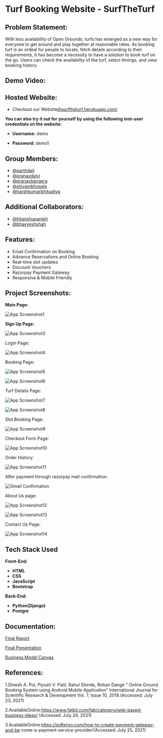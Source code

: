 
# Turf Booking Website - **SurfTheTurf**

## Problem Statement:
With less availability of Open Grounds, turfs has emerged as a new way for
everyone to get around and play together at reasonable rates. As booking turf is
an ordeal for people to locate, fetch details according to their requirements, it
has become a necessity to have a solution to book turf on the go. Users can
check the availability of the turf, select timings, and view booking history.

## Demo Video:

[](https://user-images.githubusercontent.com/56031116/152031670-5d5607cd-7de4-42b1-8b92-cb1b72d698b1.mp4)

## Hosted Website:

- Checkout our Website[@surftheturf.herokuapp.com/](https://surftheturf.herokuapp.com/)

**You can also try it out for yourself by using the following test-user credentials on the website:**

- **Username:** demo

- **Password:** demo1

## Group Members:
- [@parthdali](https://github.com/parthd06)
- [@pranavdalvi](https://github.com/PRANAVD-10)
- [@pranavbangera](https://github.com/pranavb18)
- [@shivambhosale](https://github.com/ShivamB10)
- [@harshkumarbhikadiya](https://github.com/Harshbhikadiya29)

## Additional Collaborators:
- [@hitanshuparekh](https://github.com/hparekh72)
- [@bhavyeshshah](https://github.com/Bhavyeshshah)

## Features:

- Email Confirmation on Booking
- Advance Reservations and Online Booking
- Real-time slot updates
- Discount Vouchers
- Razorpay Payment Gateway
- Responsive & Mobile Friendly

## Project Screenshots:
**Main Page:**

![App Screenshot1](https://github.com/parthd06/SurfTheTurf/blob/main/Extras/Screenshots/ss1.png)

**Sign Up Page:**

![App Screenshot3](https://github.com/parthd06/SurfTheTurf/blob/main/Extras/Screenshots/ss3.png)

Login Page:

![App Screenshot4](https://github.com/parthd06/SurfTheTurf/blob/main/Extras/Screenshots/ss4.png)

Booking Page:

![App Screenshot5](https://github.com/parthd06/SurfTheTurf/blob/main/Extras/Screenshots/ss5.png)

![App Screenshot6](https://github.com/parthd06/SurfTheTurf/blob/main/Extras/Screenshots/ss6.png)

Turf Details Page:

![App Screenshot7](https://github.com/parthd06/SurfTheTurf/blob/main/Extras/Screenshots/ss7.png)

![App Screenshot8](https://github.com/parthd06/SurfTheTurf/blob/main/Extras/Screenshots/ss8.png)

Slot Booking Page:

![App Screenshot9](https://github.com/parthd06/SurfTheTurf/blob/main/Extras/Screenshots/ss9.png)

Checkout Form Page:

![App Screenshot10](https://github.com/parthd06/SurfTheTurf/blob/main/Extras/Screenshots/ss10.png)

Order History:

![App Screenshot11](https://github.com/parthd06/SurfTheTurf/blob/main/Extras/Screenshots/ss11.png)

After payment through razorpay mail confirmation:

![Gmail Confirmation](https://github.com/parthd06/SurfTheTurf/blob/main/Extras/Screenshots/ss15.png)

About Us page:

![App Screenshot12](https://github.com/parthd06/SurfTheTurf/blob/main/Extras/Screenshots/ss12.png)

![App Screenshot13](https://github.com/parthd06/SurfTheTurf/blob/main/Extras/Screenshots/ss13.png)

Contact Us Page:

![App Screenshot14](https://github.com/parthd06/SurfTheTurf/blob/main/Extras/Screenshots/ss14.png)

## Tech Stack Used
**Front-End:**
- **HTML**
- **CSS**
- **JavaScript**
- **Bootstrap**

**Back-End:**
- **Python(Django)**
- **Postgre**

## Documentation:
[Final Report](https://github.com/parthd06/SurfTheTurf/blob/main/Extras/Documentations/SurfTheTurf_FinalReport.docx.pdf)

[Final Presentation](https://github.com/parthd06/SurfTheTurf/blob/main/Extras/Documentations/SurfTheTurf_Final_Presentation.pptx)

[Business Model Canvas](https://github.com/parthd06/SurfTheTurf/blob/main/Extras/Documentations/the-business-model-canvas-1.pdf)

## References:

1.Dinesh A. Pol, Piyush V. Patil, Rahul Shinde, Rohan Dange “ Online Ground
Booking System using Android Mobile Application” International Journal for
Scientific Research & Development Vol. 7, Issue 10, 2019.(Accessed: July 23,
2021)

2.AvailableOnline:https://www.fatbit.com/fab/category/web-based-business-ideas/ (Accessed: July 24, 2021)

3.AvailableOnline:https://softensy.com/how-to-create-payment-gateway-and-be
come-a-payment-service-provider/(Accessed: July 25, 2021)

